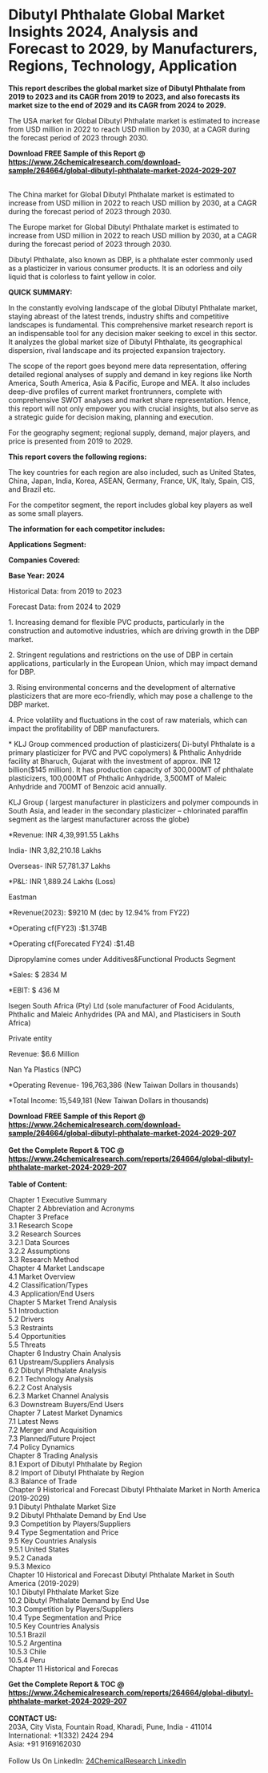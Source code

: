 <h1>Dibutyl Phthalate Global Market Insights 2024, Analysis and Forecast to 2029, by Manufacturers, Regions, Technology, Application</h1><p><strong>This report describes the global market size of Dibutyl Phthalate from 2019 to 2023 and its CAGR from 2019 to 2023, and also forecasts its market size to the end of 2029 and its CAGR from 2024 to 2029.</strong></p><p>
</p><p>The USA market for Global Dibutyl Phthalate market is estimated to increase from USD million in 2022 to reach USD million by 2030, at a CAGR during the forecast period of 2023 through 2030.</p><div><b>Download FREE Sample of this Report @ 
            <a href="https://www.24chemicalresearch.com/download-sample/264664/global-dibutyl-phthalate-market-2024-2029-207">
            https://www.24chemicalresearch.com/download-sample/264664/global-dibutyl-phthalate-market-2024-2029-207</a></b></div><br><p>
</p><p>The China market for Global Dibutyl Phthalate market is estimated to increase from USD million in 2022 to reach USD million by 2030, at a CAGR during the forecast period of 2023 through 2030.</p><p>
</p><p>The Europe market for Global Dibutyl Phthalate market is estimated to increase from USD million in 2022 to reach USD million by 2030, at a CAGR during the forecast period of 2023 through 2030.</p><p>
</p><p>Dibutyl Phthalate, also known as DBP, is a phthalate ester commonly used as a plasticizer in various consumer products. It is an odorless and oily liquid that is colorless to faint yellow in color.</p><p>
</p><p>
<strong>QUICK SUMMARY:</strong></p><p>
In the constantly evolving landscape of the global Dibutyl Phthalate market, staying abreast of the latest trends, industry shifts and competitive landscapes is fundamental. This comprehensive market research report is an indispensable tool for any decision maker seeking to excel in this sector. It analyzes the global market size of Dibutyl Phthalate, its geographical dispersion, rival landscape and its projected expansion trajectory.</p><p>
</p><p>
The scope of the report goes beyond mere data representation, offering detailed regional analyses of supply and demand in key regions like North America, South America, Asia &amp; Pacific, Europe and MEA. It also includes deep-dive profiles of current market frontrunners, complete with comprehensive SWOT analyses and market share representation. Hence, this report will not only empower you with crucial insights, but also serve as a strategic guide for decision making, planning and execution.</p><p>
</p><p>
For the geography segment; regional supply, demand, major players, and price is presented from 2019 to 2029.</p><p>
</p><p>
<strong>This report covers the following regions:</strong></p><p>
</p><p>
</p><p>The key countries for each region are also included, such as United States, China, Japan, India, Korea, ASEAN, Germany, France, UK, Italy, Spain, CIS, and Brazil etc.</p><p>
</p><p>
For the competitor segment, the report includes global key players as well as some small players.</p><p>
</p><p>
<strong>The information for each competitor includes:</strong></p><p>
</p><p>
</p><p><strong>Applications Segment:</strong></p><p>
</p><p>
<strong>Companies Covered:</strong></p><p>
</p><p>
<strong>Base Year: 2024</strong></p><p>
</p><p>Historical Data: from 2019 to 2023</p><p>
Forecast Data: from 2024 to 2029</p><p>
</p><p>
1. Increasing demand for flexible PVC products, particularly in the construction and automotive industries, which are driving growth in the DBP market.</p><p>
2. Stringent regulations and restrictions on the use of DBP in certain applications, particularly in the European Union, which may impact demand for DBP.</p><p>
3. Rising environmental concerns and the development of alternative plasticizers that are more eco-friendly, which may pose a challenge to the DBP market.</p><p>
4. Price volatility and fluctuations in the cost of raw materials, which can impact the profitability of DBP manufacturers.</p><p>
</p><p>
* KLJ Group commenced production of plasticizers( Di-butyl Phthalate is a primary plasticizer for PVC and PVC copolymers) &amp; Phthalic Anhydride facility at Bharuch, Gujarat with the investment of approx. INR 12 billion($145 million). It has production capacity of 300,000MT of phthalate plasticizers, 100,000MT of Phthalic Anhydride, 3,500MT of Maleic Anhydride and 700MT of Benzoic acid annually.</p><p>
</p><p>
KLJ Group ( largest manufacturer in plasticizers and polymer compounds in South Asia, and leader in the secondary plasticizer – chlorinated paraffin segment as the largest manufacturer across the globe)</p><p>
*Revenue: INR 4,39,991.55 Lakhs</p><p>
India- INR 3,82,210.18 Lakhs</p><p>
Overseas- INR 57,781.37 Lakhs</p><p>
*P&amp;L: INR 1,889.24 Lakhs (Loss)</p><p>
</p><p>
Eastman</p><p>
*Revenue(2023): $9210 M (dec by 12.94% from FY22)</p><p>
*Operating cf(FY23) :$1.374B</p><p>
*Operating cf(Forecated FY24) :$1.4B</p><p>
Dipropylamine comes under Additives&amp;Functional Products Segment</p><p>
*Sales: $ 2834 M</p><p>
*EBIT: $ 436 M</p><p>
</p><p>
Isegen South Africa (Pty) Ltd (sole manufacturer of Food Acidulants, Phthalic and Maleic Anhydrides (PA and MA), and Plasticisers in South Africa)</p><p>
Private entity</p><p>
Revenue: $6.6 Million</p><p>
</p><p>
Nan Ya Plastics (NPC)</p><p>
*Operating Revenue- 196,763,386 (New Taiwan Dollars in thousands)</p><p>
*Total Income: 15,549,181 (New Taiwan Dollars in thousands)</p><div><b>Download FREE Sample of this Report @ 
            <a href="https://www.24chemicalresearch.com/download-sample/264664/global-dibutyl-phthalate-market-2024-2029-207">
            https://www.24chemicalresearch.com/download-sample/264664/global-dibutyl-phthalate-market-2024-2029-207</a></b></div><br><div><b>Get the Complete Report & TOC @ 
            <a href="https://www.24chemicalresearch.com/reports/264664/global-dibutyl-phthalate-market-2024-2029-207">
            https://www.24chemicalresearch.com/reports/264664/global-dibutyl-phthalate-market-2024-2029-207</a></b></div><br>
            <b>Table of Content:</b><p>Chapter 1 Executive Summary<br />
Chapter 2 Abbreviation and Acronyms<br />
Chapter 3 Preface<br />
3.1 Research Scope<br />
3.2 Research Sources<br />
3.2.1 Data Sources<br />
3.2.2 Assumptions<br />
3.3 Research Method<br />
Chapter 4 Market Landscape<br />
4.1 Market Overview<br />
4.2 Classification/Types<br />
4.3 Application/End Users<br />
Chapter 5 Market Trend Analysis<br />
5.1 Introduction<br />
5.2 Drivers<br />
5.3 Restraints<br />
5.4 Opportunities<br />
5.5 Threats<br />
Chapter 6 Industry Chain Analysis<br />
6.1 Upstream/Suppliers Analysis<br />
6.2 Dibutyl Phthalate Analysis<br />
6.2.1 Technology Analysis<br />
6.2.2 Cost Analysis<br />
6.2.3 Market Channel Analysis<br />
6.3 Downstream Buyers/End Users<br />
Chapter 7 Latest Market Dynamics<br />
7.1 Latest News<br />
7.2 Merger and Acquisition<br />
7.3 Planned/Future Project<br />
7.4 Policy Dynamics<br />
Chapter 8 Trading Analysis<br />
8.1 Export of Dibutyl Phthalate by Region<br />
8.2 Import of Dibutyl Phthalate by Region<br />
8.3 Balance of Trade<br />
Chapter 9 Historical and Forecast Dibutyl Phthalate Market in North America (2019-2029)<br />
9.1 Dibutyl Phthalate Market Size<br />
9.2 Dibutyl Phthalate Demand by End Use<br />
9.3 Competition by Players/Suppliers<br />
9.4 Type Segmentation and Price<br />
9.5 Key Countries Analysis<br />
9.5.1 United States<br />
9.5.2 Canada<br />
9.5.3 Mexico<br />
Chapter 10 Historical and Forecast Dibutyl Phthalate Market in South America (2019-2029)<br />
10.1 Dibutyl Phthalate Market Size<br />
10.2 Dibutyl Phthalate Demand by End Use<br />
10.3 Competition by Players/Suppliers<br />
10.4 Type Segmentation and Price<br />
10.5 Key Countries Analysis<br />
10.5.1 Brazil<br />
10.5.2 Argentina<br />
10.5.3 Chile<br />
10.5.4 Peru<br />
Chapter 11 Historical and Forecas</p><div><b>Get the Complete Report & TOC @ 
            <a href="https://www.24chemicalresearch.com/reports/264664/global-dibutyl-phthalate-market-2024-2029-207">
            https://www.24chemicalresearch.com/reports/264664/global-dibutyl-phthalate-market-2024-2029-207</a></b></div><br><b>CONTACT US:</b><br>
            203A, City Vista, Fountain Road, Kharadi, Pune, India - 411014<br>
            International: +1(332) 2424 294<br>
            Asia: +91 9169162030 <br><br>
            Follow Us On LinkedIn: <a href="https://www.linkedin.com/company/24chemicalresearch/">24ChemicalResearch LinkedIn</a>
